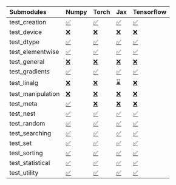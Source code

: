 | Submodules        | Numpy                                                                                                                           | Torch                                                                                                                           | Jax                                                                                                                             | Tensorflow                                                                                                                      |
|:------------------|:--------------------------------------------------------------------------------------------------------------------------------|:--------------------------------------------------------------------------------------------------------------------------------|:--------------------------------------------------------------------------------------------------------------------------------|:--------------------------------------------------------------------------------------------------------------------------------|
| test_creation     | <a href="https://github.com/unifyai/ivy/runs/7930272123?check_suite_focus=true" rel="noopener noreferrer" target="_blank">✅</a> | <a href="https://github.com/unifyai/ivy/runs/7930272714?check_suite_focus=true" rel="noopener noreferrer" target="_blank">✅</a> | <a href="https://github.com/unifyai/ivy/runs/7930273412?check_suite_focus=true" rel="noopener noreferrer" target="_blank">✅</a> | <a href="https://github.com/unifyai/ivy/runs/7930274122?check_suite_focus=true" rel="noopener noreferrer" target="_blank">✅</a> |
| test_device       | <a href="https://github.com/unifyai/ivy/runs/7930272149?check_suite_focus=true" rel="noopener noreferrer" target="_blank">❌</a> | <a href="https://github.com/unifyai/ivy/runs/7930272767?check_suite_focus=true" rel="noopener noreferrer" target="_blank">❌</a> | <a href="https://github.com/unifyai/ivy/runs/7930273451?check_suite_focus=true" rel="noopener noreferrer" target="_blank">❌</a> | <a href="https://github.com/unifyai/ivy/runs/7930274166?check_suite_focus=true" rel="noopener noreferrer" target="_blank">❌</a> |
| test_dtype        | <a href="https://github.com/unifyai/ivy/runs/7930272179?check_suite_focus=true" rel="noopener noreferrer" target="_blank">✅</a> | <a href="https://github.com/unifyai/ivy/runs/7930272825?check_suite_focus=true" rel="noopener noreferrer" target="_blank">✅</a> | <a href="https://github.com/unifyai/ivy/runs/7930273506?check_suite_focus=true" rel="noopener noreferrer" target="_blank">✅</a> | <a href="https://github.com/unifyai/ivy/runs/7930274214?check_suite_focus=true" rel="noopener noreferrer" target="_blank">✅</a> |
| test_elementwise  | <a href="https://github.com/unifyai/ivy/runs/7930272218?check_suite_focus=true" rel="noopener noreferrer" target="_blank">✅</a> | <a href="https://github.com/unifyai/ivy/runs/7930272878?check_suite_focus=true" rel="noopener noreferrer" target="_blank">✅</a> | <a href="https://github.com/unifyai/ivy/runs/7930273548?check_suite_focus=true" rel="noopener noreferrer" target="_blank">✅</a> | <a href="https://github.com/unifyai/ivy/runs/7930274264?check_suite_focus=true" rel="noopener noreferrer" target="_blank">✅</a> |
| test_general      | <a href="https://github.com/unifyai/ivy/runs/7930272248?check_suite_focus=true" rel="noopener noreferrer" target="_blank">❌</a> | <a href="https://github.com/unifyai/ivy/runs/7930272925?check_suite_focus=true" rel="noopener noreferrer" target="_blank">❌</a> | <a href="https://github.com/unifyai/ivy/runs/7930273593?check_suite_focus=true" rel="noopener noreferrer" target="_blank">❌</a> | <a href="https://github.com/unifyai/ivy/runs/7930274298?check_suite_focus=true" rel="noopener noreferrer" target="_blank">❌</a> |
| test_gradients    | <a href="https://github.com/unifyai/ivy/runs/7930272276?check_suite_focus=true" rel="noopener noreferrer" target="_blank">✅</a> | <a href="https://github.com/unifyai/ivy/runs/7930272974?check_suite_focus=true" rel="noopener noreferrer" target="_blank">✅</a> | <a href="https://github.com/unifyai/ivy/runs/7930273649?check_suite_focus=true" rel="noopener noreferrer" target="_blank">✅</a> | <a href="https://github.com/unifyai/ivy/runs/7930274338?check_suite_focus=true" rel="noopener noreferrer" target="_blank">✅</a> |
| test_linalg       | <a href="https://github.com/unifyai/ivy/runs/7930272304?check_suite_focus=true" rel="noopener noreferrer" target="_blank">❌</a> | <a href="https://github.com/unifyai/ivy/runs/7930273021?check_suite_focus=true" rel="noopener noreferrer" target="_blank">❌</a> | <a href="https://github.com/unifyai/ivy/runs/7930273685?check_suite_focus=true" rel="noopener noreferrer" target="_blank">⌛</a> | <a href="https://github.com/unifyai/ivy/runs/7930274363?check_suite_focus=true" rel="noopener noreferrer" target="_blank">❌</a> |
| test_manipulation | <a href="https://github.com/unifyai/ivy/runs/7930272334?check_suite_focus=true" rel="noopener noreferrer" target="_blank">❌</a> | <a href="https://github.com/unifyai/ivy/runs/7930273086?check_suite_focus=true" rel="noopener noreferrer" target="_blank">❌</a> | <a href="https://github.com/unifyai/ivy/runs/7930273726?check_suite_focus=true" rel="noopener noreferrer" target="_blank">❌</a> | <a href="https://github.com/unifyai/ivy/runs/7930274403?check_suite_focus=true" rel="noopener noreferrer" target="_blank">❌</a> |
| test_meta         | <a href="https://github.com/unifyai/ivy/runs/7930272370?check_suite_focus=true" rel="noopener noreferrer" target="_blank">✅</a> | <a href="https://github.com/unifyai/ivy/runs/7930273135?check_suite_focus=true" rel="noopener noreferrer" target="_blank">❌</a> | <a href="https://github.com/unifyai/ivy/runs/7930273766?check_suite_focus=true" rel="noopener noreferrer" target="_blank">❌</a> | <a href="https://github.com/unifyai/ivy/runs/7930274429?check_suite_focus=true" rel="noopener noreferrer" target="_blank">❌</a> |
| test_nest         | <a href="https://github.com/unifyai/ivy/runs/7930272408?check_suite_focus=true" rel="noopener noreferrer" target="_blank">✅</a> | <a href="https://github.com/unifyai/ivy/runs/7930273175?check_suite_focus=true" rel="noopener noreferrer" target="_blank">✅</a> | <a href="https://github.com/unifyai/ivy/runs/7930273805?check_suite_focus=true" rel="noopener noreferrer" target="_blank">✅</a> | <a href="https://github.com/unifyai/ivy/runs/7930274456?check_suite_focus=true" rel="noopener noreferrer" target="_blank">✅</a> |
| test_random       | <a href="https://github.com/unifyai/ivy/runs/7930272448?check_suite_focus=true" rel="noopener noreferrer" target="_blank">✅</a> | <a href="https://github.com/unifyai/ivy/runs/7930273212?check_suite_focus=true" rel="noopener noreferrer" target="_blank">✅</a> | <a href="https://github.com/unifyai/ivy/runs/7930273837?check_suite_focus=true" rel="noopener noreferrer" target="_blank">✅</a> | <a href="https://github.com/unifyai/ivy/runs/7930274476?check_suite_focus=true" rel="noopener noreferrer" target="_blank">✅</a> |
| test_searching    | <a href="https://github.com/unifyai/ivy/runs/7930272514?check_suite_focus=true" rel="noopener noreferrer" target="_blank">✅</a> | <a href="https://github.com/unifyai/ivy/runs/7930273235?check_suite_focus=true" rel="noopener noreferrer" target="_blank">✅</a> | <a href="https://github.com/unifyai/ivy/runs/7930273889?check_suite_focus=true" rel="noopener noreferrer" target="_blank">✅</a> | <a href="https://github.com/unifyai/ivy/runs/7930274502?check_suite_focus=true" rel="noopener noreferrer" target="_blank">✅</a> |
| test_set          | <a href="https://github.com/unifyai/ivy/runs/7930272548?check_suite_focus=true" rel="noopener noreferrer" target="_blank">✅</a> | <a href="https://github.com/unifyai/ivy/runs/7930273260?check_suite_focus=true" rel="noopener noreferrer" target="_blank">✅</a> | <a href="https://github.com/unifyai/ivy/runs/7930273917?check_suite_focus=true" rel="noopener noreferrer" target="_blank">✅</a> | <a href="https://github.com/unifyai/ivy/runs/7930274533?check_suite_focus=true" rel="noopener noreferrer" target="_blank">✅</a> |
| test_sorting      | <a href="https://github.com/unifyai/ivy/runs/7930272582?check_suite_focus=true" rel="noopener noreferrer" target="_blank">✅</a> | <a href="https://github.com/unifyai/ivy/runs/7930273294?check_suite_focus=true" rel="noopener noreferrer" target="_blank">✅</a> | <a href="https://github.com/unifyai/ivy/runs/7930273948?check_suite_focus=true" rel="noopener noreferrer" target="_blank">✅</a> | <a href="https://github.com/unifyai/ivy/runs/7930274568?check_suite_focus=true" rel="noopener noreferrer" target="_blank">✅</a> |
| test_statistical  | <a href="https://github.com/unifyai/ivy/runs/7930272623?check_suite_focus=true" rel="noopener noreferrer" target="_blank">✅</a> | <a href="https://github.com/unifyai/ivy/runs/7930273331?check_suite_focus=true" rel="noopener noreferrer" target="_blank">✅</a> | <a href="https://github.com/unifyai/ivy/runs/7930274019?check_suite_focus=true" rel="noopener noreferrer" target="_blank">✅</a> | <a href="https://github.com/unifyai/ivy/runs/7930274600?check_suite_focus=true" rel="noopener noreferrer" target="_blank">✅</a> |
| test_utility      | <a href="https://github.com/unifyai/ivy/runs/7930272664?check_suite_focus=true" rel="noopener noreferrer" target="_blank">✅</a> | <a href="https://github.com/unifyai/ivy/runs/7930273375?check_suite_focus=true" rel="noopener noreferrer" target="_blank">✅</a> | <a href="https://github.com/unifyai/ivy/runs/7930274068?check_suite_focus=true" rel="noopener noreferrer" target="_blank">✅</a> | <a href="https://github.com/unifyai/ivy/runs/7930274633?check_suite_focus=true" rel="noopener noreferrer" target="_blank">✅</a> |